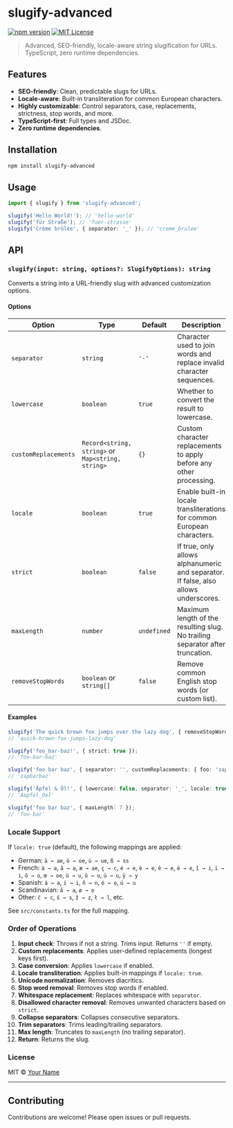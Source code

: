 # slugify-advanced

[![npm version](https://img.shields.io/npm/v/slugify-advanced.svg)](https://www.npmjs.com/package/slugify-advanced)
[![MIT License](https://img.shields.io/badge/license-MIT-blue.svg)](LICENSE)

> Advanced, SEO-friendly, locale-aware string slugification for URLs. TypeScript, zero runtime dependencies.

## Features

- **SEO-friendly**: Clean, predictable slugs for URLs.
- **Locale-aware**: Built-in transliteration for common European characters.
- **Highly customizable**: Control separators, case, replacements, strictness, stop words, and more.
- **TypeScript-first**: Full types and JSDoc.
- **Zero runtime dependencies**.

## Installation

```sh
npm install slugify-advanced
```

## Usage

```ts
import { slugify } from 'slugify-advanced';

slugify('Hello World!'); // 'hello-world'
slugify('für Straße'); // 'fuer-strasse'
slugify('Crème brûlée', { separator: '_' }); // 'creme_brulee'
```

## API

### `slugify(input: string, options?: SlugifyOptions): string`

Converts a string into a URL-friendly slug with advanced customization options.

#### Options

| Option              | Type                        | Default   | Description |
|---------------------|-----------------------------|-----------|-------------|
| `separator`         | `string`                    | `'-'`     | Character used to join words and replace invalid character sequences. |
| `lowercase`         | `boolean`                   | `true`    | Whether to convert the result to lowercase. |
| `customReplacements`| `Record<string, string>` or `Map<string, string>` | `{}` | Custom character replacements to apply before any other processing. |
| `locale`            | `boolean`                   | `true`    | Enable built-in locale transliterations for common European characters. |
| `strict`            | `boolean`                   | `false`   | If true, only allows alphanumeric and separator. If false, also allows underscores. |
| `maxLength`         | `number`                    | `undefined` | Maximum length of the resulting slug. No trailing separator after truncation. |
| `removeStopWords`   | `boolean` or `string[]`     | `false`   | Remove common English stop words (or custom list). |

#### Examples

```ts
slugify('The quick brown fox jumps over the lazy dog', { removeStopWords: true });
// 'quick-brown-fox-jumps-lazy-dog'

slugify('foo_bar-baz!', { strict: true });
// 'foo-bar-baz'

slugify('foo bar baz', { separator: '', customReplacements: { foo: 'zap' } });
// 'zapbarbaz'

slugify('Äpfel & Öl!', { lowercase: false, separator: '_', locale: true });
// 'Aepfel_Oel'

slugify('foo bar baz', { maxLength: 7 });
// 'foo-bar'
```

### Locale Support

If `locale: true` (default), the following mappings are applied:

- German: `ä → ae`, `ö → oe`, `ü → ue`, `ß → ss`
- French: `à → a`, `â → a`, `æ → ae`, `ç → c`, `é → e`, `è → e`, `ê → e`, `ë → e`, `î → i`, `ï → i`, `ô → o`, `œ → oe`, `ù → u`, `û → u`, `ü → u`, `ÿ → y`
- Spanish: `á → a`, `í → i`, `ñ → n`, `ó → o`, `ú → u`
- Scandinavian: `å → a`, `ø → o`
- Other: `č → c`, `š → s`, `ž → z`, `ł → l`, etc.

See `src/constants.ts` for the full mapping.

### Order of Operations

1. **Input check**: Throws if not a string. Trims input. Returns `''` if empty.
2. **Custom replacements**: Applies user-defined replacements (longest keys first).
3. **Case conversion**: Applies `lowercase` if enabled.
4. **Locale transliteration**: Applies built-in mappings if `locale: true`.
5. **Unicode normalization**: Removes diacritics.
6. **Stop word removal**: Removes stop words if enabled.
7. **Whitespace replacement**: Replaces whitespace with `separator`.
8. **Disallowed character removal**: Removes unwanted characters based on `strict`.
9. **Collapse separators**: Collapses consecutive separators.
10. **Trim separators**: Trims leading/trailing separators.
11. **Max length**: Truncates to `maxLength` (no trailing separator).
12. **Return**: Returns the slug.

### License

MIT © [Your Name](LICENSE)

---

## Contributing

Contributions are welcome! Please open issues or pull requests.